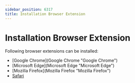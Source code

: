 ```yaml
---
sidebar_position: 6317
title: Installation Browser Extension
---
```


# Installation Browser Extension

Following browser extensions can be installed: 

* [Google Chrome](Google Chrome "Google Chrome")
* [Microsoft Edge](Microsoft Edge "Microsoft Edge")
* [Mozilla Firefox](Mozilla Firefox "Mozilla Firefox")
* [Safari](Safari "Safari")